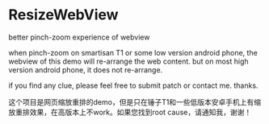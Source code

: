# ResizeWebView
better pinch-zoom experience of webview

when pinch-zoom on smartisan T1 or some low version android phone, the webview of this demo will re-arrange the web content.
but on most high version android phone, it does not re-arrange.

if you find any clue, please feel free to submit patch or contact me. thanks.

这个项目是网页缩放重排的demo，但是只在锤子T1和一些低版本安卓手机上有缩放重排效果，在高版本上不work。如果您找到root cause，请通知我，谢谢！

